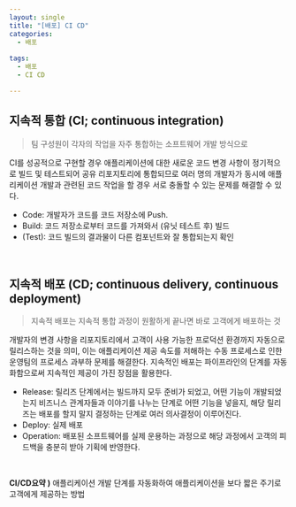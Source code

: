 ```yaml
---
layout: single
title: "[배포] CI CD"
categories:
  - 배포
  
tags:
  - 배포  
  - CI CD  

---
```





## 지속적 통합 (CI; continuous integration)

> 팀 구성원이 각자의 작업을 자주 통합하는 소프트웨어 개발 방식으로 

 CI를 성공적으로 구현할 경우 애플리케이션에 대한 새로운 코드 변경 사항이 정기적으로 빌드 및 테스트되어 공유 리포지토리에 통합되므로 여러 명의 개발자가 동시에 애플리케이션 개발과 관련된 코드 작업을 할 경우 서로 충돌할 수 있는 문제를 해결할 수 있다.

- Code: 개발자가 코드를 코드 저장소에 Push.
- Build: 코드 저장소로부터 코드를 가져와서 (유닛 테스트 후) 빌드
- (Test): 코드 빌드의 결과물이 다른 컴포넌트와 잘 통합되는지 확인


<br/>


## 지속적 배포 (CD; continuous delivery, continuous deployment)

> 지속적 배포는 지속적 통합 과정이 원활하게 끝나면 바로 고객에게 배포하는 것

개발자의 변경 사항을 리포지토리에서 고객이 사용 가능한 프로덕션 환경까지 자동으로 릴리스하는 것을 의미, 이는 애플리케이션 제공 속도를 저해하는 수동 프로세스로 인한 운영팀의 프로세스 과부하 문제를 해결한다. 지속적인 배포는 파이프라인의 단계를 자동화함으로써 지속적인 제공이 가진 장점을 활용한다.

- Release: 릴리즈 단계에서는 빌드까지 모두 준비가 되었고, 어떤 기능이 개발되었는지 비즈니스 관계자들과 이야기를 나누는 단계로 어떤 기능을 넣을지, 해당 릴리즈는 배포를 할지 말지 결정하는 단계로 여러 의사결정이 이루어진다.
- Deploy: 실제 배포
- Operation: 배포된 소프트웨어를 실제 운용하는 과정으로 해당 과정에서 고객의 피드백을 충분히 받아 기획에 반영한다.

<br/>


**CI/CD요약 )** 애플리케이션 개발 단계를 자동화하여 애플리케이션을 보다 짧은 주기로 고객에게 제공하는 방법

<br/>
<br/>


